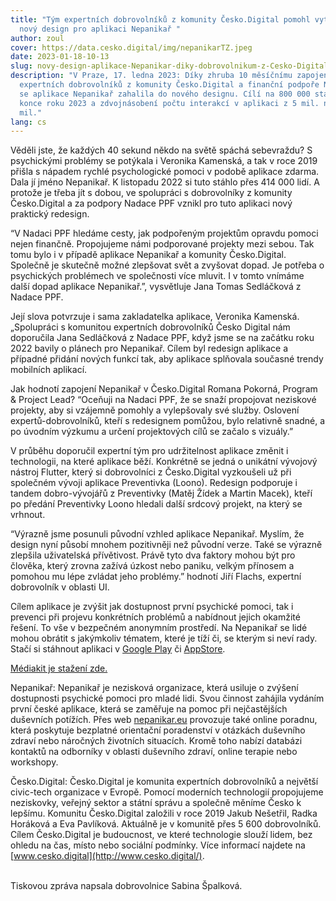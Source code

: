 ```yaml
---
title: "Tým expertních dobrovolníků z komunity Česko.Digital pomohl vytvořit
  nový design pro aplikaci Nepanikař "
author: zoul
cover: https://data.cesko.digital/img/nepanikarTZ.jpeg
date: 2023-01-18-10-13
slug: novy-design-aplikace-Nepanikar-diky-dobrovolnikum-z-Cesko-Digital
description: "V Praze, 17. ledna 2023: Díky zhruba 10 měsíčnímu zapojení
  expertních dobrovolníků z komunity Česko.Digital a finanční podpoře Nadace PPF
  se aplikace Nepanikař zahalila do nového designu. Cílí na 800 000 stažení do
  konce roku 2023 a zdvojnásobení počtu interakcí v aplikaci z 5 mil. na 10
  mil."
lang: cs
---
```

<!--StartFragment-->

Věděli jste, že každých 40 sekund někdo na světě spáchá sebevraždu? S psychickými problémy se potýkala i Veronika Kamenská, a tak v roce 2019 přišla s nápadem rychlé psychologické pomoci v podobě aplikace zdarma. Dala jí jméno Nepanikař. K listopadu 2022 si tuto stáhlo přes 414 000 lidí. A protože je třeba jít s dobou, ve spolupráci s dobrovolníky z komunity Česko.Digital a za podpory Nadace PPF vznikl pro tuto aplikaci nový praktický redesign.  

“V Nadaci PPF hledáme cesty, jak podpořeným projektům opravdu pomoci nejen finančně. Propojujeme námi podporované projekty mezi sebou. Tak tomu bylo i v případě aplikace Nepanikař a komunity Česko.Digital. Společně je skutečně možné zlepšovat svět a zvyšovat dopad. Je potřeba o psychických problémech ve společnosti více mluvit. I v tomto vnímáme další dopad aplikace Nepanikař.”, vysvětluje Jana Tomas Sedláčková z Nadace PPF.

Její slova potvrzuje i sama zakladatelka aplikace, Veronika Kamenská. „Spolupráci s komunitou expertních dobrovolníků Česko Digital nám doporučila Jana Sedláčková z Nadace PPF, když jsme se na začátku roku 2022 bavily o plánech pro Nepanikař. Cílem byl redesign aplikace a případné přidání nových funkcí tak, aby aplikace splňovala současné trendy mobilních aplikací.

Jak hodnotí zapojení Nepanikař v Česko.Digital Romana Pokorná, Program & Project Lead? “Oceňuji na Nadaci PPF, že se snaží propojovat neziskové projekty, aby si vzájemně pomohly a vylepšovaly své služby. Oslovení expertů-dobrovolníků, kteří s redesignem pomůžou, bylo relativně snadné, a po úvodním výzkumu a určení projektových cílů se začalo s vizuály.”

V průběhu doporučil expertní tým pro udržitelnost aplikace změnit i technologii, na které aplikace běží. Konkrétně se jedná o unikátní vývojový nástroj Flutter, který si dobrovolníci z Česko.Digital vyzkoušeli už při společném vývoji aplikace Preventivka (Loono). Redesign podporuje i tandem dobro-vývojářů z Preventivky (Matěj Žídek a Martin Macek), kteří po předání Preventivky Loono hledali další srdcový projekt, na který se  vrhnout.

“Výrazně jsme posunuli původní vzhled aplikace Nepanikař. Myslím, že design nyní působí mnohem pozitivněji než původní verze. Také se výrazně zlepšila uživatelská přívětivost. Právě tyto dva faktory mohou být pro člověka, který zrovna zažívá úzkost nebo paniku, velkým přínosem a pomohou mu lépe zvládat jeho problémy.” hodnotí Jiří Flachs, expertní dobrovolník v oblasti UI. 

Cílem aplikace je zvýšit jak dostupnost první psychické pomoci, tak i prevenci při projevu konkrétních problémů a nabídnout jejich okamžité řešení. To vše v bezpečném anonymním prostředí. Na Nepanikař se lidé mohou obrátit s jakýmkoliv tématem, které je tíží či, se kterým si neví rady. Stačí si stáhnout aplikaci v [Google Play](https://play.google.com/store/apps/details?id=org.dontpanic&pli=1) či [AppStore](https://apps.apple.com/cz/app/dont-panic/id1459513911).

[Médiakit je stažení zde.](https://drive.google.com/drive/folders/16-ezeNIShY_hgv6Z7xe_v8LOp434KuqB)

Nepanikař: Nepanikař je nezisková organizace, která usiluje o zvýšení dostupnosti psychické pomoci pro mladé lidi. Svou činnost zahájila vydáním první české aplikace, která se zaměřuje na pomoc při nejčastějších duševních potížích. Přes web [nepanikar.eu](http://nepanikar.eu) provozuje také online poradnu, která poskytuje bezplatné orientační poradenství v otázkách duševního zdraví nebo náročných životních situacích. Kromě toho nabízí databázi kontaktů na odborníky v oblasti duševního zdraví, online terapie nebo workshopy. 

Česko.Digital: Česko.Digital je komunita expertních dobrovolníků a největší civic-tech organizace v Evropě. Pomocí moderních technologií propojujeme neziskovky, veřejný sektor a státní správu a společně měníme Česko k lepšímu. Komunitu Česko.Digital založili v roce 2019 Jakub Nešetřil, Radka Horáková a Eva Pavlíková. Aktuálně je v komunitě přes 5 600 dobrovolníků. Cílem Česko.Digital je budoucnost, ve které technologie slouží lidem, bez ohledu na čas, místo nebo sociální podmínky. Více informací najdete na [www.cesko.digital](http://www.cesko.digital/).

\
T﻿iskovou zpráva napsala dobrovolnice Sabina Špalková.

<!--EndFragment-->